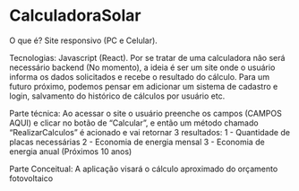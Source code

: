 # CalculadoraSolar

O que é? Site responsivo (PC e Celular).

Tecnologias: Javascript (React).
	Por se tratar de uma calculadora não será necessário backend (No momento), a ideia é ser um site onde o usuário informa os dados solicitados e recebe o resultado do cálculo.
	Para um futuro próximo, podemos pensar em adicionar um sistema de cadastro e login, salvamento do histórico de cálculos por usuário etc.

Parte técnica:
	Ao acessar o site o usuário preenche os campos (CAMPOS AQUI) e clicar no botão de “Calcular”, e então um método chamado “RealizarCalculos” é acionado e vai retornar 3 resultados: 
	1 - Quantidade de placas necessárias
	2 - Economia de energia mensal
	3 - Economia de energia anual (Próximos 10 anos) 

Parte Conceitual:
	A aplicação visará o cálculo aproximado do orçamento fotovoltaico 
